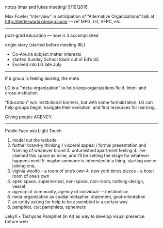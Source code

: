 notes (max and lukas meeting) 9/19/2016

Max Fowler “interview” in anticipation of “Alternative Organizations” talk at http://betterworldxdesign.com/ — ref MFG, LG, SFPC, etc. 

- - - 

post-grad education — how is it accomplished

origin story (started before meeting IRL)
- Co-Are.na subject matter interests 
- started Sunday School Slack out of Ed’s SS
- Evolved into LG late July

- - -

if a group is feeling lacking, the meta

LG is a “meta-organization” to help keep organizations fluid.
Inter- and cross-institution. 

“Education” w/o institutional barriers, but with some formalization. LG can help groups begin, navigate their evolution, and find resources for learning. 

Giving people AGENCY. 

- - -

Public Face w/a Light Touch

1. model out the website
2. further brand-y thinking / visceral appeal / formal presentation and framing of whatever brand
	3. unfurnished apartment feeling
	4. i’ve claimed this space as mine, and I’ll be setting the stage for whatever happens next!
	5. maybe someone is interested in a thing, starting one or joining one, 
3. viginia woolfe - a room of one’s own
	4. new york times pieces - a hotel room of one’s own
5. open space, supernormal, non-space, non-room, nothing-design, vessel
6. *agency* of community, agency of individual — metabolism
7. meta organization as spatial metaphor, statement, goal-orientation 
8. an entity asking for help to be assembled in a certain way
9. pamphlet, cult pamphlets, ephemera

Jekyll + Tachyons
Pamphlet (in AI) as way to develop visual presence before web
